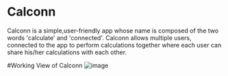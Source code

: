 # Calconn

Calconn is a simple,user-friendly app whose name is composed of the two words 'calculate' and 'connected'. 
Calconn allows multiple users, connected to the app to perform calculations together where each user can share his/her calculations with each other.

#Working View of Calconn
![image](https://user-images.githubusercontent.com/31567374/31900630-9a2aea14-b80e-11e7-9c2f-9c16dbee58f5.png)

